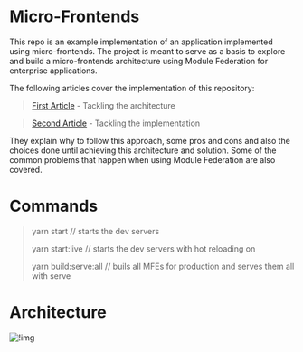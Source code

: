 # Micro-Frontends

This repo is an example implementation of an application implemented using micro-frontends.
The project is meant to serve as a basis to explore and build a micro-frontends architecture using Module Federation for enterprise applications.

The following articles cover the implementation of this repository:

> [First Article](https://medium.com/xgeeks/micro-frontends-at-scale-part-1-a8ab67bfb773) - Tackling the architecture

> [Second Article](https://levelup.gitconnected.com/micro-frontends-at-scale-part-2-d10994f09f18) - Tackling the implementation

They explain why to follow this approach, some pros and cons and also the choices done until achieving this architecture and solution.
Some of the common problems that happen when using Module Federation are also covered.

# Commands

> yarn start // starts the dev servers
> 
> yarn start:live // starts the dev servers with hot reloading on
> 
> yarn build:serve:all // buils all MFEs for production and serves them all with serve

# Architecture

![!img](https://i.imgur.com/lELtbAW.jpg)
